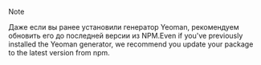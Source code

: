 > [!NOTE]
> <span data-ttu-id="4329f-101">Даже если вы ранее установили генератор Yeoman, рекомендуем обновить его до последней версии из NPM.</span><span class="sxs-lookup"><span data-stu-id="4329f-101">Even if you've previously installed the Yeoman generator, we recommend you update your package to the latest version from npm.</span></span>